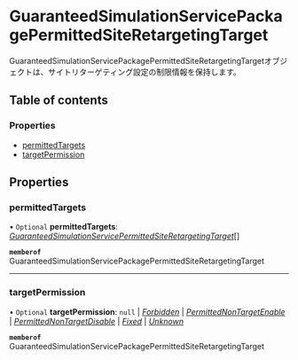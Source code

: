# GuaranteedSimulationServicePackagePermittedSiteRetargetingTarget


<div lang=\"ja\">GuaranteedSimulationServicePackagePermittedSiteRetargetingTargetオブジェクトは、サイトリターゲティング設定の制限情報を保持します。</div> 

## Table of contents

### Properties

- [permittedTargets](guaranteedsimulationservicepackagepermittedsiteretargetingtarget.md#permittedtargets)
- [targetPermission](guaranteedsimulationservicepackagepermittedsiteretargetingtarget.md#targetpermission)

## Properties

### permittedTargets

• `Optional` **permittedTargets**: [*GuaranteedSimulationServicePermittedSiteRetargetingTarget*](guaranteedsimulationservicepermittedsiteretargetingtarget.md)[]

**`memberof`** GuaranteedSimulationServicePackagePermittedSiteRetargetingTarget

___

### targetPermission

• `Optional` **targetPermission**: ``null`` \| [*Forbidden*](./enums/guaranteedsimulationservicepackagepermissiontype.md#forbidden) \| [*PermittedNonTargetEnable*](./enums/guaranteedsimulationservicepackagepermissiontype.md#permittednontargetenable) \| [*PermittedNonTargetDisable*](./enums/guaranteedsimulationservicepackagepermissiontype.md#permittednontargetdisable) \| [*Fixed*](./enums/guaranteedsimulationservicepackagepermissiontype.md#fixed) \| [*Unknown*](./enums/guaranteedsimulationservicepackagepermissiontype.md#unknown)

**`memberof`** GuaranteedSimulationServicePackagePermittedSiteRetargetingTarget
